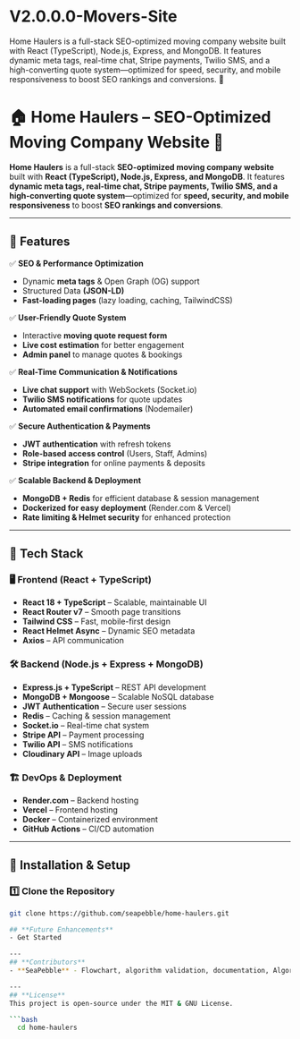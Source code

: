 # V2.0.0.0-Movers-Site
Home Haulers is a full-stack SEO-optimized moving company website built with React (TypeScript), Node.js, Express, and MongoDB. It features dynamic meta tags, real-time chat, Stripe payments, Twilio SMS, and a high-converting quote system—optimized for speed, security, and mobile responsiveness to boost SEO rankings and conversions. 🚀
# 🏠 Home Haulers – SEO-Optimized Moving Company Website 🚚

**Home Haulers** is a full-stack **SEO-optimized moving company website** built with **React (TypeScript), Node.js, Express, and MongoDB**. It features **dynamic meta tags, real-time chat, Stripe payments, Twilio SMS, and a high-converting quote system**—optimized for **speed, security, and mobile responsiveness** to boost **SEO rankings and conversions**.

---

## 📌 Features

✅ **SEO & Performance Optimization**
- Dynamic **meta tags** & Open Graph (OG) support
- Structured Data **(JSON-LD)**
- **Fast-loading pages** (lazy loading, caching, TailwindCSS)

✅ **User-Friendly Quote System**
- Interactive **moving quote request form**
- **Live cost estimation** for better engagement
- **Admin panel** to manage quotes & bookings

✅ **Real-Time Communication & Notifications**
- **Live chat support** with WebSockets (Socket.io)
- **Twilio SMS notifications** for quote updates
- **Automated email confirmations** (Nodemailer)

✅ **Secure Authentication & Payments**
- **JWT authentication** with refresh tokens
- **Role-based access control** (Users, Staff, Admins)
- **Stripe integration** for online payments & deposits

✅ **Scalable Backend & Deployment**
- **MongoDB + Redis** for efficient database & session management
- **Dockerized for easy deployment** (Render.com & Vercel)
- **Rate limiting & Helmet security** for enhanced protection

---

## 📌 Tech Stack

### 🖥 **Frontend (React + TypeScript)**
- **React 18 + TypeScript** – Scalable, maintainable UI
- **React Router v7** – Smooth page transitions
- **Tailwind CSS** – Fast, mobile-first design
- **React Helmet Async** – Dynamic SEO metadata
- **Axios** – API communication

### 🛠 **Backend (Node.js + Express + MongoDB)**
- **Express.js + TypeScript** – REST API development
- **MongoDB + Mongoose** – Scalable NoSQL database
- **JWT Authentication** – Secure user sessions
- **Redis** – Caching & session management
- **Socket.io** – Real-time chat system
- **Stripe API** – Payment processing
- **Twilio API** – SMS notifications
- **Cloudinary API** – Image uploads

### 🏗 **DevOps & Deployment**
- **Render.com** – Backend hosting
- **Vercel** – Frontend hosting
- **Docker** – Containerized environment
- **GitHub Actions** – CI/CD automation

---

## 📌 Installation & Setup

### **1️⃣ Clone the Repository**
```sh
git clone https://github.com/seapebble/home-haulers.git

## **Future Enhancements**
- Get Started

---
## **Contributors**
- **SeaPebble** - Flowchart, algorithm validation, documentation, Algorithm design, testing.

---
## **License**
This project is open-source under the MIT & GNU License.

```bash
  cd home-haulers
```

